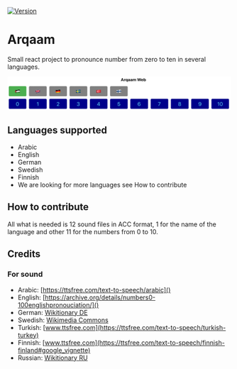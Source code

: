 [![Version](https://img.shields.io/badge/version-0.7.0-blue.svg)](https://github.com/amerharb/arqaam/tree/version/0.7.0)
# Arqaam

Small react project to pronounce number from zero to ten in several languages.

![img.png](img.png)

## Languages supported
- Arabic
- English
- German
- Swedish
- Finnish
- We are looking for more languages see How to contribute

## How to contribute
All what is needed is 12 sound files in ACC format, 1 for the name of the language and other 11 for the numbers from 0 to 10.


## Credits
### For sound
- Arabic: [https://ttsfree.com/text-to-speech/arabic]()
- English: [https://archive.org/details/numbers0-100englishpronouciation/]()
- German: [Wikitionary DE](https://de.wiktionary.org/)
- Swedish: [Wikimedia Commons](https://commons.wikimedia.org/)
- Turkish: [www.ttsfree.com](https://ttsfree.com/text-to-speech/turkish-turkey)
- Finnish: [www.ttsfree.com](https://ttsfree.com/text-to-speech/finnish-finland#google_vignette)
- Russian: [Wikitionary RU](https://ru.wiktionary.org/)
 